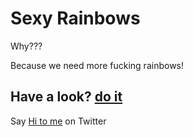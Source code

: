 Sexy Rainbows
=============
Why???
  
Because we need more fucking rainbows!
    
Have a look? [do it](http://roachhd.github.io/sexy-rainbows)
-------------------------------------------------------------
  
Say [Hi to me](https://twitter.com/mektball) on Twitter

